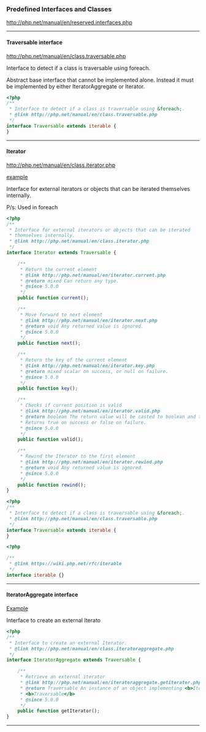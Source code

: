 ### Predefined Interfaces and Classes
http://php.net/manual/en/reserved.interfaces.php

------------------------------------

#### Traversable interface
http://php.net/manual/en/class.traversable.php

<p>Interface to detect if a class is traversable using foreach.</p>
<p>Abstract base interface that cannot be implemented alone. Instead it must be implemented by either IteratorAggregate or Iterator.</p>

```PHP
<?php
/**
 * Interface to detect if a class is traversable using &foreach;.
 * @link http://php.net/manual/en/class.traversable.php
 */
interface Traversable extends iterable {
}
```
----------------------------------------

#### Iterator
http://php.net/manual/en/class.iterator.php

[example](./example/1-Iterator.php)

<p>Interface for external iterators or objects that can be iterated themselves internally.</p>

P/s: Used in foreach

```PHP
<?php
/**
 * Interface for external iterators or objects that can be iterated
 * themselves internally.
 * @link http://php.net/manual/en/class.iterator.php
 */
interface Iterator extends Traversable {

    /**
     * Return the current element
     * @link http://php.net/manual/en/iterator.current.php
     * @return mixed Can return any type.
     * @since 5.0.0
     */
    public function current();

    /**
     * Move forward to next element
     * @link http://php.net/manual/en/iterator.next.php
     * @return void Any returned value is ignored.
     * @since 5.0.0
     */
    public function next();

    /**
     * Return the key of the current element
     * @link http://php.net/manual/en/iterator.key.php
     * @return mixed scalar on success, or null on failure.
     * @since 5.0.0
     */
    public function key();

    /**
     * Checks if current position is valid
     * @link http://php.net/manual/en/iterator.valid.php
     * @return boolean The return value will be casted to boolean and then evaluated.
     * Returns true on success or false on failure.
     * @since 5.0.0
     */
    public function valid();

    /**
     * Rewind the Iterator to the first element
     * @link http://php.net/manual/en/iterator.rewind.php
     * @return void Any returned value is ignored.
     * @since 5.0.0
     */
    public function rewind();
}
```


```PHP
<?php
/**
 * Interface to detect if a class is traversable using &foreach;.
 * @link http://php.net/manual/en/class.traversable.php
 */
interface Traversable extends iterable {
}
```

```PHP
<?php

/**
 * @link https://wiki.php.net/rfc/iterable
 */
interface iterable {}
```

---------------------------------------------

#### IteratorAggregate interface

[Example](./example/2-IteratorAggregate.php)

<p>Interface to create an external Iterato</p>

```PHP
<?php
/**
 * Interface to create an external Iterator.
 * @link http://php.net/manual/en/class.iteratoraggregate.php
 */
interface IteratorAggregate extends Traversable {

    /**
     * Retrieve an external iterator
     * @link http://php.net/manual/en/iteratoraggregate.getiterator.php
     * @return Traversable An instance of an object implementing <b>Iterator</b> or
     * <b>Traversable</b>
     * @since 5.0.0
     */
    public function getIterator();
}
```

------------------------------------
